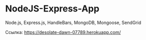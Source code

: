 # NodeJS-Express-App
Node.js, Express.js, HandleBars, MongoDB, Mongoose, SendGrid



Ссылка: https://desolate-dawn-07789.herokuapp.com/
